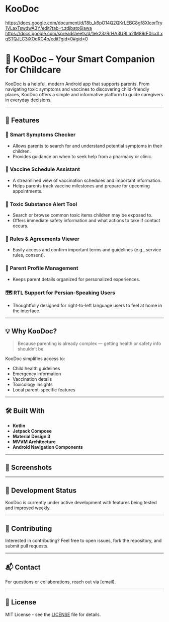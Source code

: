# KooDoc
https://docs.google.com/document/d/18b_k6pO14Q2QKrLEBC8gf8XIcorTry1VLaxTswdwA3Y/edit?tab=t.zdjbato6jawa
https://docs.google.com/spreadsheets/d/1ek23zRrHA3UBLa2lM89rF0IcdLxqSTQJLC3iXOqRC4o/edit?gid=0#gid=0

# 👶 KooDoc – Your Smart Companion for Childcare

KooDoc is a helpful, modern Android app that supports parents. From navigating toxic symptoms and vaccines to discovering child-friendly places, KooDoc offers a simple and informative platform to guide caregivers in everyday decisions.

---

## 🌟 Features

### 🧠 **Smart Symptoms Checker**
- Allows parents to search for and understand potential symptoms in their children.
- Provides guidance on when to seek help from a pharmacy or clinic.

### 💉 **Vaccine Schedule Assistant**
- A streamlined view of vaccination schedules and important information.
- Helps parents track vaccine milestones and prepare for upcoming appointments.

### 🧪 **Toxic Substance Alert Tool**
- Search or browse common toxic items children may be exposed to.
- Offers immediate safety information and what actions to take if contact occurs.

### 🧾 **Rules & Agreements Viewer**
- Easily access and confirm important terms and guidelines (e.g., service rules, consent).

### 🧍 **Parent Profile Management**
- Keeps parent details organized for personalized experiences.

### 🗺️ **RTL Support for Persian-Speaking Users**
- Thoughtfully designed for right-to-left language users to feel at home in the interface.

---

## 💡 Why KooDoc?

> Because parenting is already complex — getting health or safety info shouldn’t be.

KooDoc simplifies access to:
- Child health guidelines
- Emergency information
- Vaccination details
- Toxicology insights
- Local parent-specific features

---

## 🛠️ Built With

- **Kotlin**
- **Jetpack Compose**
- **Material Design 3**
- **MVVM Architecture**
- **Android Navigation Components**

---

## 📱 Screenshots



---

## 🧪 Development Status

KooDoc is currently under active development with features being tested and improved weekly.

---

## 🤝 Contributing

Interested in contributing? Feel free to open issues, fork the repository, and submit pull requests.

---

## 📬 Contact

For questions or collaborations, reach out via [email].

---

## 📄 License

MIT License - see the [LICENSE](LICENSE) file for details.
